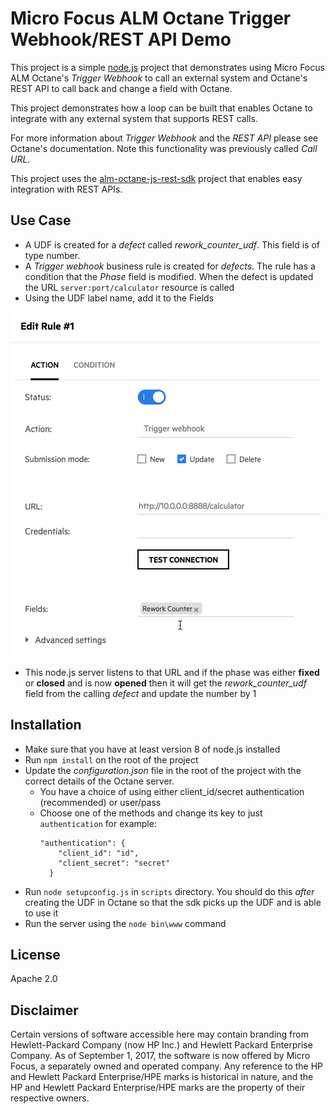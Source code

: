 # Micro Focus ALM Octane Trigger Webhook/REST API Demo

This project is a simple [node.js](http://nodejs.org) project that demonstrates using Micro Focus ALM Octane's *Trigger Webhook* to call
an external system and Octane's REST API to call back and change a field with Octane.

This project demonstrates how a loop can be built that enables Octane to integrate with any external system that supports
REST calls.

For more information about *Trigger Webhook* and the *REST API* please see Octane's documentation.  Note this functionality 
was previously called *Call URL*.

This project uses the [alm-octane-js-rest-sdk](https://github.com/MicroFocus/alm-octane-js-rest-sdk) project that enables
easy integration with REST APIs.

## Use Case
* A UDF is created for a *defect* called *rework_counter_udf*.  This field is of type number.
* A *Trigger webhook* business rule is created for *defects*.  The rule has a condition that the *Phase* field is modified.
 When the defect is updated the URL `server:port/calculator` resource is called
* Using the UDF label name, add it to the Fields

![](.images/octanerule.png?raw=true)
* This node.js server listens to that URL and if the phase was either **fixed** or **closed** and is now **opened** then
it will get the *rework_counter_udf* field from the calling *defect* and update the number by 1

## Installation
* Make sure that you have at least version 8 of node.js installed
* Run `npm install` on the root of the project
* Update the *configuration.json* file in the root of the project with the correct details of the Octane server.
  * You have a choice of using either client_id/secret authentication (recommended) or user/pass
  * Choose one of the methods and change its key to just `authentication` for example:
    ```
    "authentication": {
        "client_id": "id",
        "client_secret": "secret"
      }   
    ```
* Run `node setupconfig.js` in `scripts` directory.  You should do this *after* creating the UDF in Octane so that the
sdk picks up the UDF and is able to use it
* Run the server using the `node bin\www` command

## License
Apache 2.0

## Disclaimer
Certain versions of software accessible here may contain branding from Hewlett-Packard Company (now HP Inc.) and Hewlett Packard Enterprise Company.  As of September 1, 2017, the software is now offered by Micro Focus, a separately owned and operated company.  Any reference to the HP and Hewlett Packard Enterprise/HPE marks is historical in nature, and the HP and Hewlett Packard Enterprise/HPE marks are the property of their respective owners.
